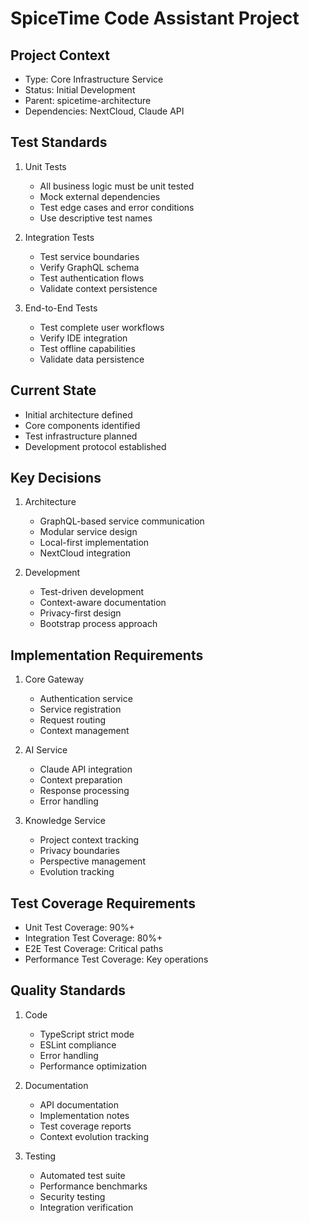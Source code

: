 # SpiceTime Code Assistant Project

## Project Context
- Type: Core Infrastructure Service
- Status: Initial Development
- Parent: spicetime-architecture
- Dependencies: NextCloud, Claude API

## Test Standards
1. Unit Tests
   - All business logic must be unit tested
   - Mock external dependencies
   - Test edge cases and error conditions
   - Use descriptive test names

2. Integration Tests
   - Test service boundaries
   - Verify GraphQL schema
   - Test authentication flows
   - Validate context persistence

3. End-to-End Tests
   - Test complete user workflows
   - Verify IDE integration
   - Test offline capabilities
   - Validate data persistence

## Current State
- Initial architecture defined
- Core components identified
- Test infrastructure planned
- Development protocol established

## Key Decisions
1. Architecture
   - GraphQL-based service communication
   - Modular service design
   - Local-first implementation
   - NextCloud integration

2. Development
   - Test-driven development
   - Context-aware documentation
   - Privacy-first design
   - Bootstrap process approach

## Implementation Requirements
1. Core Gateway
   - Authentication service
   - Service registration
   - Request routing
   - Context management

2. AI Service
   - Claude API integration
   - Context preparation
   - Response processing
   - Error handling

3. Knowledge Service
   - Project context tracking
   - Privacy boundaries
   - Perspective management
   - Evolution tracking

## Test Coverage Requirements
- Unit Test Coverage: 90%+
- Integration Test Coverage: 80%+
- E2E Test Coverage: Critical paths
- Performance Test Coverage: Key operations

## Quality Standards
1. Code
   - TypeScript strict mode
   - ESLint compliance
   - Error handling
   - Performance optimization

2. Documentation
   - API documentation
   - Implementation notes
   - Test coverage reports
   - Context evolution tracking

3. Testing
   - Automated test suite
   - Performance benchmarks
   - Security testing
   - Integration verification